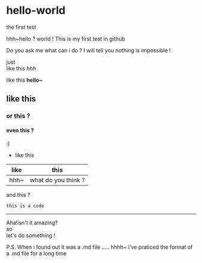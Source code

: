 # hello-world
the first test

hhh~hello ? world !
This is my first test in github

Do you ask me what can i do ?
I will tell you nothing is impossible !

just  
like this *hhh*

like this **hello~**

## like this
### or this ?
#### even this ?
 :)

* like this

|like | this  |
|-----|-------|
|hhh~ |what do you think ?|

and this ?
```
this is a code
```
---
Aha!isn't it amazing?  
so  
let's do something !






P.S. When i found out it was a .md file ..... hhhh~ i've praticed the format of a .md file for a long time
